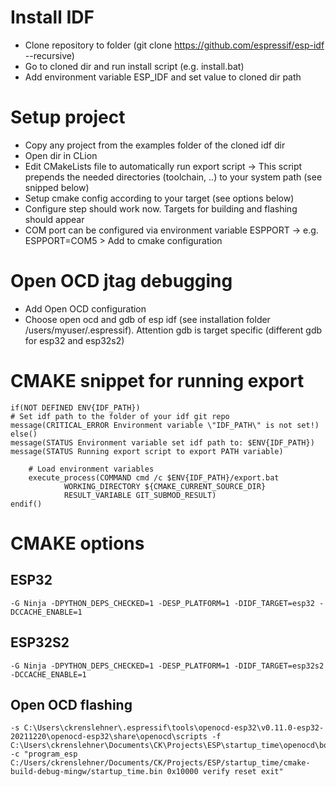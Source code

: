 # Install IDF
* Clone repository to folder (git clone https://github.com/espressif/esp-idf --recursive)
* Go to cloned dir and run install script (e.g. install.bat)
* Add environment variable ESP_IDF and set value to cloned dir path

# Setup project
* Copy any project from the examples folder of the cloned idf dir
* Open dir in CLion
* Edit CMakeLists file to automatically run export script -> This script prepends the needed directories (toolchain, ..) to your system path (see snipped below)
* Setup cmake config according to your target (see options below)
* Configure step should work now. Targets for building and flashing should appear
* COM port can be configured via environment variable ESPPORT -> e.g. ESPPORT=COM5 > Add to cmake configuration

# Open OCD jtag debugging
* Add Open OCD configuration
* Choose open ocd and gdb of esp idf (see installation folder /users/myuser/.espressif). Attention gdb is target specific (different gdb for esp32 and esp32s2)

# CMAKE snippet for running export
```
if(NOT DEFINED ENV{IDF_PATH})
# Set idf path to the folder of your idf git repo
message(CRITICAL_ERROR Environment variable \"IDF_PATH\" is not set!)
else()
message(STATUS Environment variable set idf path to: $ENV{IDF_PATH})
message(STATUS Running export script to export PATH variable)

    # Load environment variables
    execute_process(COMMAND cmd /c $ENV{IDF_PATH}/export.bat
            WORKING_DIRECTORY ${CMAKE_CURRENT_SOURCE_DIR}
            RESULT_VARIABLE GIT_SUBMOD_RESULT)
endif()
```

# CMAKE options
## ESP32
``
-G Ninja -DPYTHON_DEPS_CHECKED=1 -DESP_PLATFORM=1 -DIDF_TARGET=esp32 -DCCACHE_ENABLE=1
``

## ESP32S2
``
-G Ninja -DPYTHON_DEPS_CHECKED=1 -DESP_PLATFORM=1 -DIDF_TARGET=esp32s2 -DCCACHE_ENABLE=1
``

## Open OCD flashing
```
-s C:\Users\ckrenslehner\.espressif\tools\openocd-esp32\v0.11.0-esp32-20211220\openocd-esp32\share\openocd\scripts -f C:\Users\ckrenslehner\Documents\CK\Projects\ESP\startup_time\openocd\board_ft232h_esp32s2.cfg -c "program_esp C:/Users/ckrenslehner/Documents/CK/Projects/ESP/startup_time/cmake-build-debug-mingw/startup_time.bin 0x10000 verify reset exit"
```